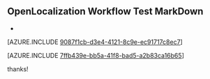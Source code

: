 ## OpenLocalization Workflow Test MarkDown
* 

[AZURE.INCLUDE [9087f1cb-d3e4-4121-8c9e-ec91717c8ec7](calleeMd1.md)]



[AZURE.INCLUDE [7ffb439e-bb5a-41f8-bad5-a2b83ca16b65](calleeMd2.md)]

 
thanks!
